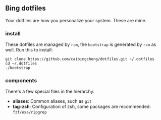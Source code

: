 ## Bing dotfiles

Your dotfiles are how you personalize your system. These are mine.

### install

These dotfiles are managed by `rcm`, the `bootstrap` is generated by `rcm` as well. Run this to install:

```
git clone https://github.com/caibingcheng/dotfiles.git ~/.dotfiles
cd ~/.dotfiles
./bootstrap
```

### components

There's a few special files in the hierarchy.

- **aliases**: Common aliases, such as `git`
- **tag-zsh**: Configuration of zsh, some packages are recommended: `fzf/exa/ripgrep`